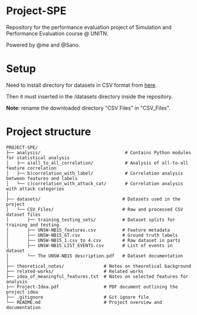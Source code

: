 # Project-SPE

Repository for the performance evaluation project of Simulation and Performance Evaluation course @ UNITN.

Powered by @me and @Sano.

# Setup
Need to install directory for datasets in CSV format from <a href="https://unsw-my.sharepoint.com/:f:/g/personal/z5025758_ad_unsw_edu_au/EnuQZZn3XuNBjgfcUu4DIVMBLCHyoLHqOswirpOQifr1ag?e=gKWkLS">here</a>.

Then it must inserted in the /datasets directory inside the repository.

**Note**: rename the downloaded directory "CSV Files" in "CSV_Files".

# Project structure
```
PROJECT-SPE/
├── analysis/                                # Contains Python modules for statistical analysis
│   ├── a)all_to_all_correlation/            # Analysis of all-to-all feature correlation
│   ├── b)correlation_with_label/            # Correlation analysis between features and labels
│   └── c)correlation_with_attack_cat/       # Correlation analysis with attack categories
│
├── datasets/                               # Datasets used in the project
│   └── CSV_Files/                          # Raw and processed CSV dataset files
│       ├── training_testing_sets/          # Dataset splits for training and testing
│       ├── UNSW-NB15_features.csv          # Feature metadata
│       ├── UNSW-NB15_GT.csv                # Ground truth labels
│       ├── UNSW-NB15_1.csv to 4.csv        # Raw dataset in parts
│       ├── UNSW-NB15_LIST_EVENTS.csv       # List of events in dataset
│       └── The UNSW-NB15 description.pdf   # Dataset documentation
│
├── theoretical_notes/               # Notes on theoretical background
├── related-works/                   # Related works
├── idea_of_meaningful_features.txt  # Notes on selected features for analysis
├── Project-Idea.pdf                 # PDF document outlining the project idea
├── .gitignore                       # Git ignore file
└── README.md                        # Project overview and documentation
```
